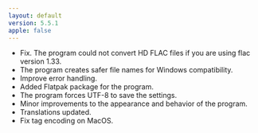 ```yaml
---
layout: default
version: 5.5.1
apple: false
---
```


* Fix. The program could not convert HD FLAC files if you are using flac version 1.33.
* The program creates safer file names for Windows compatibility.
* Improve error handling.
* Added Flatpak package for the program.
* The program forces UTF-8 to save the settings.
* Minor improvements to the appearance and behavior of the program.
* Translations updated.
* Fix tag encoding on MacOS.
